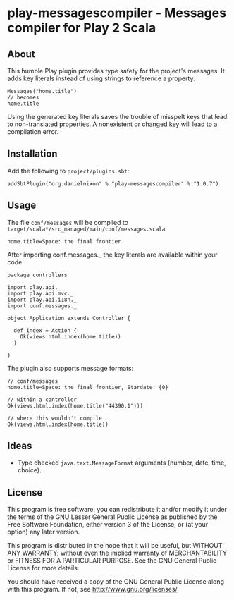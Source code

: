 # play-messagescompiler - Messages compiler for Play 2 Scala

## About

This humble Play plugin provides type safety for the project's messages. It adds key literals instead of using strings to reference a property.


    Messages("home.title")
    // becomes
    home.title

Using the generated key literals saves the trouble of misspelt keys that lead to non-translated properties. A nonexistent or changed key will lead to a compilation error.

## Installation

Add the following to `project/plugins.sbt`:

    addSbtPlugin("org.danielnixon" % "play-messagescompiler" % "1.0.7")

## Usage

The file `conf/messages` will be compiled to `target/scala*/src_managed/main/conf/messages.scala`

    home.title=Space: the final frontier

After importing conf.messages._ the key literals are available within your code.

    package controllers
    
    import play.api._
    import play.api.mvc._
    import play.api.i18n._
    import conf.messages._
    
    object Application extends Controller {
    
      def index = Action {
        Ok(views.html.index(home.title))
      }
    
    }

The plugin also supports message formats:

    // conf/messages
    home.title=Space: the final frontier, Stardate: {0}

    // within a controller
    Ok(views.html.index(home.title("44390.1")))
    
    // where this wouldn't compile
    Ok(views.html.index(home.title))

## Ideas

- Type checked `java.text.MessageFormat` arguments (number, date, time, choice).

## License

This program is free software: you can redistribute it and/or modify
it under the terms of the GNU Lesser General Public License as published by
the Free Software Foundation, either version 3 of the License, or
(at your option) any later version.

This program is distributed in the hope that it will be useful,
but WITHOUT ANY WARRANTY; without even the implied warranty of
MERCHANTABILITY or FITNESS FOR A PARTICULAR PURPOSE.  See the
GNU General Public License for more details.

You should have received a copy of the GNU General Public License
along with this program.  If not, see <http://www.gnu.org/licenses/>
